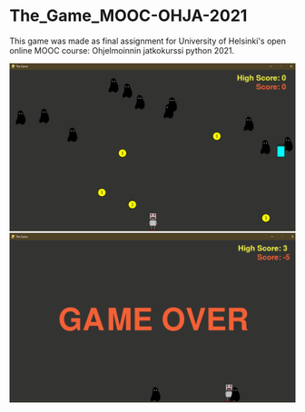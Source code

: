 # The_Game_MOOC-OHJA-2021
This game was made as final assignment for University of Helsinki's open online MOOC course: Ohjelmoinnin jatkokurssi python 2021.

<p align="left">
  <img src=Screenshots/Capture.PNG width="800" alt="Screenshot from the game">
  <img src=Screenshots/Capture.PNG1.PNG width="800" alt="Screenshot from the game">
</p>
